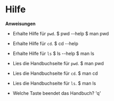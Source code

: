 # Hilfe

**Anweisungen**
* Erhalte Hilfe für `pwd`.
  $ pwd --help
  $ man pwd

* Erhalte Hilfe für `cd`.
  $ cd --help

* Erhalte Hilfe für `ls`
  $ ls --help
  $ man ls

* Lies die Handbuchseite für `pwd`.
  $ man pwd
* Lies die Handbuchseite für `cd`.
  $ man cd
* Lies die Handbuchseite für `ls`.
  $ man ls

* Welche Taste beendet das Handbuch? 
  'q'
  